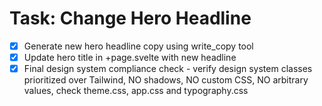 # Task: Change Hero Headline

- [x] Generate new hero headline copy using write_copy tool
- [x] Update hero title in +page.svelte with new headline
- [x] Final design system compliance check - verify design system classes prioritized over Tailwind, NO shadows, NO custom CSS, NO arbitrary values, check theme.css, app.css and typography.css